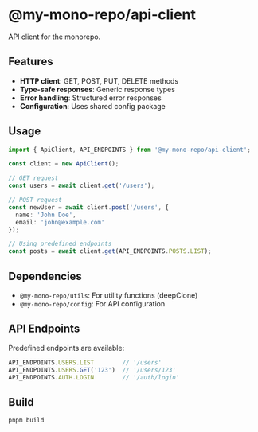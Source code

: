 # @my-mono-repo/api-client

API client for the monorepo.

## Features

- **HTTP client**: GET, POST, PUT, DELETE methods
- **Type-safe responses**: Generic response types
- **Error handling**: Structured error responses
- **Configuration**: Uses shared config package

## Usage

```typescript
import { ApiClient, API_ENDPOINTS } from '@my-mono-repo/api-client';

const client = new ApiClient();

// GET request
const users = await client.get('/users');

// POST request
const newUser = await client.post('/users', {
  name: 'John Doe',
  email: 'john@example.com'
});

// Using predefined endpoints
const posts = await client.get(API_ENDPOINTS.POSTS.LIST);
```

## Dependencies

- `@my-mono-repo/utils`: For utility functions (deepClone)
- `@my-mono-repo/config`: For API configuration

## API Endpoints

Predefined endpoints are available:

```typescript
API_ENDPOINTS.USERS.LIST        // '/users'
API_ENDPOINTS.USERS.GET('123')  // '/users/123'
API_ENDPOINTS.AUTH.LOGIN        // '/auth/login'
```

## Build

```bash
pnpm build
``` 